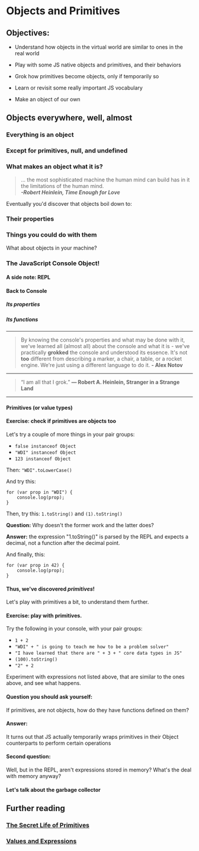 # Objects and Primitives

## Objectives: 

* Understand how objects in the virtual world are similar to ones in the
  real world 

* Play with some JS native objects and primitives, and their behaviors

* Grok how primitives become objects, only if temporarily so

* Learn or revisit some really important JS vocabulary

* Make an object of our own


## Objects everywhere, well, almost

### Everything is an object
### Except for primitives, null, and undefined

### What makes an object what it is?

> ... the most sophisticated machine the human mind can build has in it 
> the limitations of the human mind.  
> ***-Robert Heinlein, Time Enough for Love***

Eventually you'd discover that objects boil down to: 

### Their properties 

### Things you could do with them 

What about objects in your machine?

### The JavaScript Console Object!

#### A side note: REPL

#### Back to Console

##### Its properties

##### Its functions

---

> By knowing the console's properties and what may be done with it, we've learned all (almost all) about the console and what it is - we've practically **grokked** the console and understood its essence. It's not **too** different from describing a marker, a chair, a table, or a rocket engine. We're just using a different language to do it. 
> **- Alex Notov**

---

> “I am all that I grok.” 
> **― Robert A. Heinlein, Stranger in a Strange Land**

---

#### Primitives (or value types)

#### Exercise: check if primitives are objects too

Let's try a couple of more things in your pair groups:

* `false instanceof Object`
* `"WDI" instanceof Object`
* `123 instanceof Object`

Then: `"WDI".toLowerCase()`

And try this:

```
for (var prop in "WDI") {
	console.log(prop);
}
```

Then, try this:
`1.toString()` and `(1).toString()`

**Question:** Why doesn't the former work and the latter does?

**Answer:** the expression "1.toString()" is parsed by the REPL and expects a decimal, not a function after the decimal point.

And finally, this:

```
for (var prop in 42) {
	console.log(prop);
}
```

#### Thus, we've discovered ***primitives***!

Let's play with primitives a bit, to understand them further.

#### Exercise: play with primitives.

Try the following in your console, with your pair groups:

* `1 + 2`
* `"WDI" + " is going to teach me how to be a problem solver"`
* `"I have learned that there are " + 3 + " core data types in JS"`
* `(100).toString()`
* `"2" + 2`

Experiment with expressions not listed above, that are similar to the ones above, and see what happens.

#### Question you should ask yourself: 
If primitives, are not objects, how do they have functions defined on them?

#### Answer: 
It turns out that JS actually temporarily wraps primitives in their Object counterparts to perform certain operations

#### Second question: 
Well, but in the REPL, aren't expressions stored in memory? What's the deal with memory anyway? 

#### Let's talk about the garbage collector

## Further reading

### [The Secret Life of Primitives](http://javascriptweblog.wordpress.com/2010/09/27/the-secret-life-of-javascript-primitives/)
### [Values and Expressions](https://leanpub.com/javascript-allonge/read#leanpub-auto-prelude-values-and-expressions)